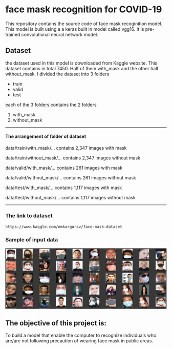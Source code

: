 # face mask recognition for COVID-19
This repository contains the source code of face mask recoginition model. This model is built using a a keras built in model called vgg16. It is pre-trained convolutional neural network model. 

## Dataset
the dataset used in this model is downloaded from Kaggle website. This dataset contains in total 7450. Half of them with_mask and the other half without_mask.
I divided the dataset into 3 folders
- train
- valid
- test

each of the 3 folders contains the 2 folders 
1. with_mask
2. without_mask
----------------------------------------------------------
#### The arrangement of folder of dataset
data/train/with_mask/... contains 2,347 images with mask 

data/train/without_mask/... contains 2,347 images without mask

data/valid/with_mask/... contains 261 images with mask

data/valid/without_mask/... contains 261 images without mask

data/test/with_mask/... contains 1,117 images with mask 

data/test/without_mask/... contains 1,117 images without mask

--------------------------------------------------------------
### The link to dataset
	
	https://www.kaggle.com/omkargurav/face-mask-dataset

### Sample of input data
![sample](https://github.com/AtharBagunaid/Face-mask-detector/blob/main/1.png.jpg?raw=true)

## The objective of this project is:
To build a model that enable the computer to recognize individuals who are/are not following precaution of wearing face mask in public areas.
